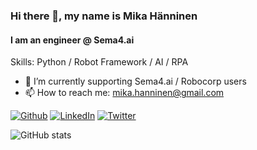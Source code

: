 ### Hi there 👋, my name is Mika Hänninen
#### I am an engineer @ Sema4.ai


Skills: Python / Robot Framework / AI / RPA 

- 🔭 I’m currently supporting Sema4.ai / Robocorp users
- 📫 How to reach me: mika.hanninen@gmail.com


[<img alt="Github" src="https://img.shields.io/badge/GitHub-%2312100E.svg?&style=for-the-badge&logo=Github&logoColor=white" />](https://github.com/mikahanninen)  [<img alt="LinkedIn" src="https://img.shields.io/badge/linkedin-%230077B5.svg?&style=for-the-badge&logo=linkedin&logoColor=white" />](https://www.linkedin.com/in/hanninenmika/)  [<img alt="Twitter" src="https://img.shields.io/badge/twitter-%231DA1F2.svg?&style=for-the-badge&logo=twitter&logoColor=white" />](https://twitter.com/mikahanninen)


![GitHub stats](https://github-readme-stats.vercel.app/api?username=mikahanninen&show_icons=true&count_private=true)


